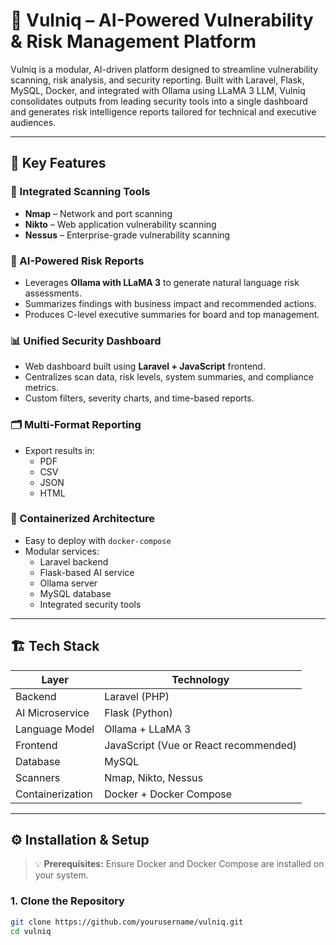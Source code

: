 # 🔐 Vulniq – AI-Powered Vulnerability & Risk Management Platform

Vulniq is a modular, AI-driven platform designed to streamline vulnerability scanning, risk analysis, and security reporting. Built with Laravel, Flask, MySQL, Docker, and integrated with Ollama using LLaMA 3 LLM, Vulniq consolidates outputs from leading security tools into a single dashboard and generates risk intelligence reports tailored for technical and executive audiences.

---

## 🧰 Key Features

### 🔎 Integrated Scanning Tools
- **Nmap** – Network and port scanning
- **Nikto** – Web application vulnerability scanning
- **Nessus** – Enterprise-grade vulnerability scanning

### 🧠 AI-Powered Risk Reports
- Leverages **Ollama with LLaMA 3** to generate natural language risk assessments.
- Summarizes findings with business impact and recommended actions.
- Produces C-level executive summaries for board and top management.

### 📊 Unified Security Dashboard
- Web dashboard built using **Laravel + JavaScript** frontend.
- Centralizes scan data, risk levels, system summaries, and compliance metrics.
- Custom filters, severity charts, and time-based reports.

### 🗂️ Multi-Format Reporting
- Export results in:
  - PDF
  - CSV
  - JSON
  - HTML

### 🐳 Containerized Architecture
- Easy to deploy with `docker-compose`
- Modular services:
  - Laravel backend
  - Flask-based AI service
  - Ollama server
  - MySQL database
  - Integrated security tools

---

## 🏗️ Tech Stack

| Layer            | Technology         |
|------------------|--------------------|
| Backend          | Laravel (PHP)      |
| AI Microservice  | Flask (Python)     |
| Language Model   | Ollama + LLaMA 3   |
| Frontend         | JavaScript (Vue or React recommended) |
| Database         | MySQL              |
| Scanners         | Nmap, Nikto, Nessus|
| Containerization | Docker + Docker Compose |

---

## ⚙️ Installation & Setup

> 💡 **Prerequisites:** Ensure Docker and Docker Compose are installed on your system.

### 1. Clone the Repository

```bash
git clone https://github.com/yourusername/vulniq.git
cd vulniq
